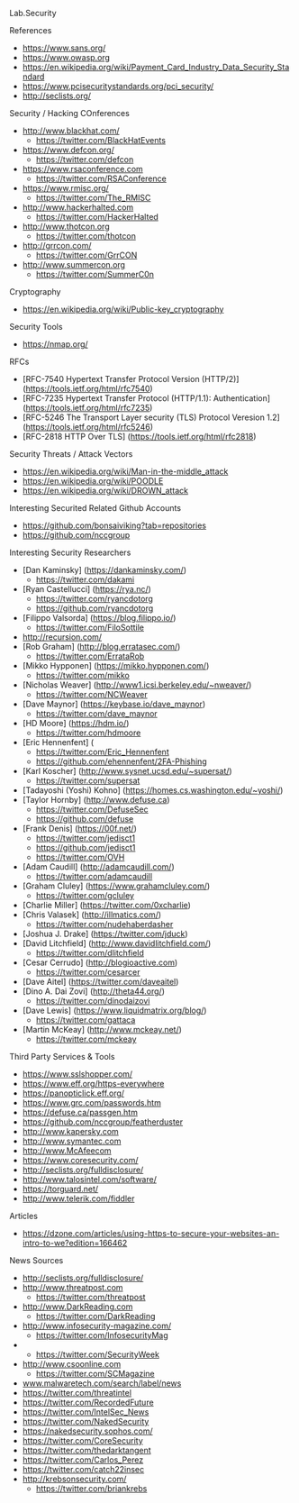 Lab.Security

References
* https://www.sans.org/
* https://www.owasp.org 
* https://en.wikipedia.org/wiki/Payment_Card_Industry_Data_Security_Standard
* https://www.pcisecuritystandards.org/pci_security/ 
* http://seclists.org/

Security / Hacking COnferences
* http://www.blackhat.com/
	* https://twitter.com/BlackHatEvents
* https://www.defcon.org/
	* https://twitter.com/defcon
* https://www.rsaconference.com
	* https://twitter.com/RSAConference
* https://www.rmisc.org/
	* https://twitter.com/The_RMISC
* http://www.hackerhalted.com
	* https://twitter.com/HackerHalted
* http://www.thotcon.org
	* https://twitter.com/thotcon
* http://grrcon.com/
	* https://twitter.com/GrrCON
* http://www.summercon.org
	* https://twitter.com/SummerC0n

Cryptography
* https://en.wikipedia.org/wiki/Public-key_cryptography


Security Tools
* https://nmap.org/


RFCs
* [RFC-7540 Hypertext Transfer Protocol Version (HTTP/2)] (https://tools.ietf.org/html/rfc7540)
* [RFC-7235 Hypertext Transfer Protocol (HTTP/1.1): Authentication] (https://tools.ietf.org/html/rfc7235)
* [RFC-5246 The Transport Layer security (TLS) Protocol Veresion 1.2] (https://tools.ietf.org/html/rfc5246)
* [RFC-2818 HTTP Over TLS] (https://tools.ietf.org/html/rfc2818)


Security Threats / Attack Vectors
* https://en.wikipedia.org/wiki/Man-in-the-middle_attack
* https://en.wikipedia.org/wiki/POODLE
* https://en.wikipedia.org/wiki/DROWN_attack


Interesting Securited Related Github Accounts
* https://github.com/bonsaiviking?tab=repositories
* https://github.com/nccgroup


Interesting Security Researchers
* [Dan Kaminsky] (https://dankaminsky.com/)
	* https://twitter.com/dakami
* [Ryan Castellucci] (https://rya.nc/)
	* https://twitter.com/ryancdotorg
	* https://github.com/ryancdotorg
* [Filippo Valsorda] (https://blog.filippo.io/)
	* https://twitter.com/FiloSottile
* http://recursion.com/
* [Rob Graham] (http://blog.erratasec.com/)
	* https://twitter.com/ErrataRob
* [Mikko Hypponen] (https://mikko.hypponen.com/)
	* https://twitter.com/mikko
* [Nicholas Weaver] (http://www1.icsi.berkeley.edu/~nweaver/)
	* https://twitter.com/NCWeaver
* [Dave Maynor] (https://keybase.io/dave_maynor)
	* https://twitter.com/dave_maynor
* [HD Moore] (https://hdm.io/)
	* https://twitter.com/hdmoore
* [Eric Hennenfent] (
	* https://twitter.com/Eric_Hennenfent
	* https://github.com/ehennenfent/2FA-Phishing
* [Karl Koscher] (http://www.sysnet.ucsd.edu/~supersat/)
	* https://twitter.com/supersat 
* [Tadayoshi (Yoshi) Kohno] (https://homes.cs.washington.edu/~yoshi/)
* [Taylor Hornby] (http://www.defuse.ca)
	* https://twitter.com/DefuseSec
	* https://github.com/defuse
* [Frank Denis] (https://00f.net/)
	* https://twitter.com/jedisct1
	* https://github.com/jedisct1
	* https://twitter.com/OVH
* [Adam Caudill] (http://adamcaudill.com/)
	* https://twitter.com/adamcaudill
* [Graham Cluley] (https://www.grahamcluley.com/)
	* https://twitter.com/gcluley
* [Charlie Miller] (https://twitter.com/0xcharlie)
* [Chris Valasek] (http://illmatics.com/)
	* https://twitter.com/nudehaberdasher
* [Joshua J. Drake] (https://twitter.com/jduck)
* [David Litchfield] (http://www.davidlitchfield.com/)
	* https://twitter.com/dlitchfield
* [Cesar Cerrudo] (http://blogioactive.com)
	* https://twitter.com/cesarcer
* [Dave Aitel] (https://twitter.com/daveaitel)
* [Dino A. Dai Zovi] (http://theta44.org/)
	* https://twitter.com/dinodaizovi
* [Dave Lewis] (https://www.liquidmatrix.org/blog/)
	* https://twitter.com/gattaca
* [Martin McKeay] (http://www.mckeay.net/)
	* https://twitter.com/mckeay


Third Party Services & Tools
* https://www.sslshopper.com/
* https://www.eff.org/https-everywhere
* https://panopticlick.eff.org/
* https://www.grc.com/passwords.htm
* https://defuse.ca/passgen.htm
* https://github.com/nccgroup/featherduster
* http://www.kapersky.com
* http://www.symantec.com
* http://www.McAfeecom
* https://www.coresecurity.com/
* http://seclists.org/fulldisclosure/
* http://www.talosintel.com/software/
* https://torguard.net/
* http://www.telerik.com/fiddler


Articles
* https://dzone.com/articles/using-https-to-secure-your-websites-an-intro-to-we?edition=166462


News Sources
* http://seclists.org/fulldisclosure/
* http://www.threatpost.com
	* https://twitter.com/threatpost
* http://www.DarkReading.com
	* https://twitter.com/DarkReading
* http://www.infosecurity-magazine.com/
	* https://twitter.com/InfosecurityMag
* 
	* https://twitter.com/SecurityWeek
* http://www.csoonline.com
	* https://twitter.com/SCMagazine
* www.malwaretech.com/search/label/news
* https://twitter.com/threatintel
* https://twitter.com/RecordedFuture
* https://twitter.com/IntelSec_News
* https://twitter.com/NakedSecurity
* https://nakedsecurity.sophos.com/
* https://twitter.com/CoreSecurity
* https://twitter.com/thedarktangent
* https://twitter.com/Carlos_Perez
* https://twitter.com/catch22insec
* http://krebsonsecurity.com/
	* https://twitter.com/briankrebs


